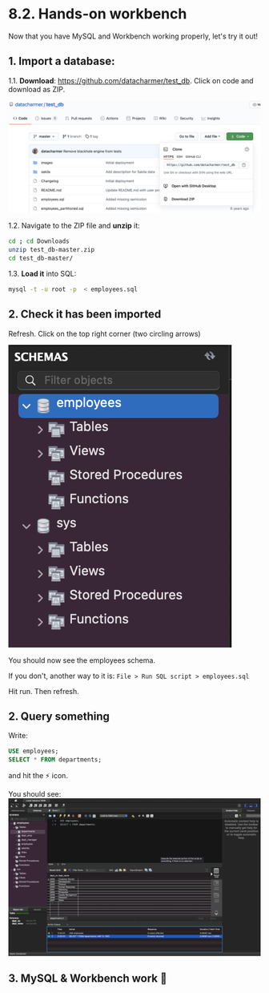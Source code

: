 # 8.2. Hands-on workbench

Now that you have MySQL and Workbench working properly, let's try it out!

## 1. Import a database:

1.1. **Download**: https://github.com/datacharmer/test_db. Click on code and download as ZIP.

![sample](../imgs/mysql-sample.png)

1.2. Navigate to the ZIP file and **unzip** it:


```bash
cd ; cd Downloads
unzip test_db-master.zip
cd test_db-master/
```

1.3. **Load it** into SQL:

```bash
mysql -t -u root -p  < employees.sql
```

## 2. Check it has been imported

Refresh. Click on the top right corner (two circling arrows)

![refresh](../imgs/refresh.png)

You should now see the employees schema.

If you don't, another way to it is:
`File > Run SQL script > employees.sql`

Hit run. Then refresh.

## 2. Query something

Write:
```sql
USE employees;
SELECT * FROM departments;
```
and hit the ⚡️ icon. 

You should see:
![query](../imgs/query.png)

## 3. MySQL & Workbench work 🎉
